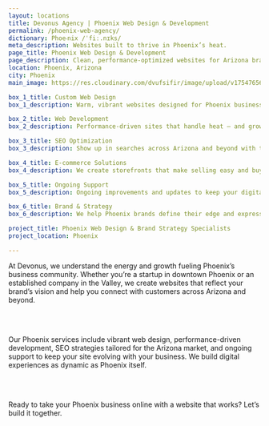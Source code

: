 ```yaml
---
layout: locations
title: Devonus Agency | Phoenix Web Design & Development
permalink: /phoenix-web-agency/
dictionary: Phoe‧nix /ˈfiː.nɪks/
meta_description: Websites built to thrive in Phoenix’s heat.
page_title: Phoenix Web Design & Development
page_description: Clean, performance-optimized websites for Arizona brands.
location: Phoenix, Arizona
city: Phoenix
main_image: https://res.cloudinary.com/dvufsifir/image/upload/v1754765640/phoenix_rywmwf.webp

box_1_title: Custom Web Design
box_1_description: Warm, vibrant websites designed for Phoenix businesses rising fast.

box_2_title: Web Development
box_2_description: Performance-driven sites that handle heat — and growth — with ease.

box_3_title: SEO Optimization
box_3_description: Show up in searches across Arizona and beyond with targeted, localized SEO.

box_4_title: E-commerce Solutions
box_4_description: We create storefronts that make selling easy and buying even easier.

box_5_title: Ongoing Support
box_5_description: Ongoing improvements and updates to keep your digital presence thriving.

box_6_title: Brand & Strategy
box_6_description: We help Phoenix brands define their edge and express it with clarity.

project_title: Phoenix Web Design & Brand Strategy Specialists
project_location: Phoenix

---
```


At Devonus, we understand the energy and growth fueling Phoenix’s business community. Whether you’re a startup in downtown Phoenix or an established company in the Valley, we create websites that reflect your brand’s vision and help you connect with customers across Arizona and beyond.

<br>  
<br>

Our Phoenix services include vibrant web design, performance-driven development, SEO strategies tailored for the Arizona market, and ongoing support to keep your site evolving with your business. We build digital experiences as dynamic as Phoenix itself.

<br>  
<br>

Ready to take your Phoenix business online with a website that works? Let’s build it together.
